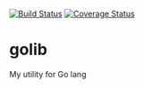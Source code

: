 [![Build Status](https://travis-ci.org/eichisanden/golib.png)](https://travis-ci.org/eichisanden/golib)
[![Coverage Status](https://coveralls.io/repos/eichisanden/golib/badge.svg?branch=master&service=github)](https://coveralls.io/github/eichisanden/golib?branch=master)
# golib

My utility for Go lang
